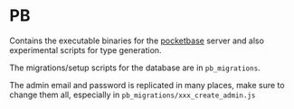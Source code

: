 # PB

Contains the executable binaries for the [pocketbase](https://pocketbase.io/) server and also experimental scripts for type generation.

The migrations/setup scripts for the database are in `pb_migrations`.

The admin email and password is replicated in many places, make sure to change them all, especially in `pb_migrations/xxx_create_admin.js`
